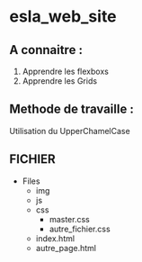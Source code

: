 # esla_web_site

## A connaitre :
1. Apprendre les flexboxs
2. Apprendre les Grids

## Methode de travaille :
Utilisation du UpperChamelCase

## FICHIER

- Files
  - img
  - js
  - css
    - master.css
    - autre_fichier.css
  - index.html
  - autre_page.html
